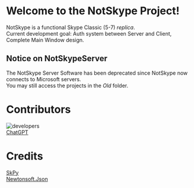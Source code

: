 # Welcome to the NotSkype Project!
NotSkype is a functional Skype Classic (5-7) _replica_.  
Current development goal: Auth system between Server and Client, Complete Main Window design.  

## Notice on NotSkypeServer
The NotSkype Server Software has been deprecated since NotSkype now connects to Microsoft servers.  
You may still access the projects in the _Old_ folder.  

# Contributors
![developers](https://raw.githubusercontent.com/ItsAndrewDev/NotSkype/main/Images/devs.png)  
[ChatGPT](https://chat.openai.com)   

# Credits
[SkPy](https://github.com/Terrance/SkPy)  
[Newtonsoft.Json](https://github.com/JamesNK/Newtonsoft.Json)  

